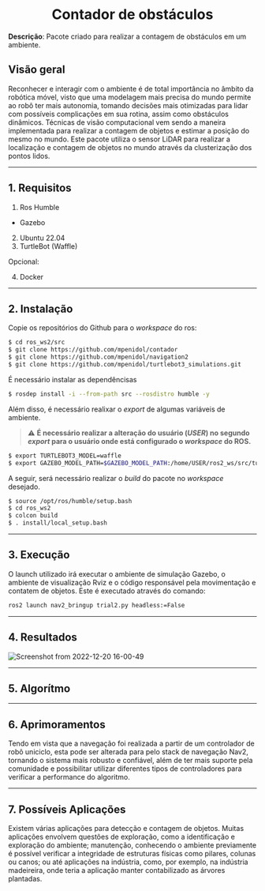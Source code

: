 <h1 align="center">Contador de obstáculos</h1>
 
**Descrição**: Pacote criado para realizar a contagem de obstáculos em um ambiente.
 
## Visão geral
 
Reconhecer e interagir com o ambiente é de total importância no âmbito da robótica móvel, visto que uma modelagem mais precisa do mundo permite ao robô ter mais autonomia, tomando decisões mais otimizadas para lidar com possíveis complicações em sua rotina, assim como obstáculos dinâmicos. Técnicas de visão computacional vem sendo a maneira implementada para realizar a contagem de objetos e estimar a posição do mesmo no mundo. Este pacote utiliza o sensor LiDAR para realizar a localização e contagem de objetos no mundo através da clusterização dos pontos lidos.
 
---
 
## 1. Requisitos
 
1. Ros Humble
  - Gazebo
2. Ubuntu 22.04
3. TurtleBot (Waffle)

Opcional:

4. Docker
---
 
## 2. Instalação
 
Copie os repositórios do Github para o *workspace* do ros:
 
```bash
$ cd ros_ws2/src
$ git clone https://github.com/mpenidol/contador
$ git clone https://github.com/mpenidol/navigation2
$ git clone https://github.com/mpenidol/turtlebot3_simulations.git
```
É necessário instalar as dependêncisas
```bash
$ rosdep install -i --from-path src --rosdistro humble -y
```
Além disso, é necessário realixar o *export* de algumas variáveis de ambiente.
> :warning: **É necessário realizar a alteração do usuário (*USER*) no segundo *export* para o usuário onde está configurado o *workspace* do ROS.**

```bash
$ export TURTLEBOT3_MODEL=waffle
$ export GAZEBO_MODEL_PATH=$GAZEBO_MODEL_PATH:/home/USER/ros2_ws/src/turtlebot3_simulations/turtlebot3_gazebo/models
```


A seguir, será necessário realizar o *build* do pacote no *workspace* desejado.
 
```bash
$ source /opt/ros/humble/setup.bash
$ cd ros_ws2
$ colcon build
$ . install/local_setup.bash
```
---
## 3. Execução
 
O launch utilizado irá executar o ambiente de simulação Gazebo, o ambiente de visualização Rviz e o código responsável pela movimentação e contatem de objetos. Este é executado através do comando:
 
```bash
ros2 launch nav2_bringup trial2.py headless:=False
```

---
 
## 4. Resultados
 
![Screenshot from 2022-12-20 16-00-49](https://user-images.githubusercontent.com/80800606/208907772-db634ca8-0909-4172-86d8-e5559915e697.png)

 
---
 
## 5. Algorítmo
 
---
 
## 6. Aprimoramentos
 
Tendo em vista que a navegação foi realizada a partir de um controlador de robô uniciclo, esta pode ser alterada para pelo stack de navegação Nav2, tornando o sistema mais robusto e confiável, além de ter mais suporte pela comunidade e possibilitar utilizar diferentes tipos de controladores para verificar a performance do algoritmo.
 
 
 
---
 
## 7. Possíveis Aplicações

Existem várias aplicações para detecção e contagem de objetos. Muitas aplicações envolvem questões de exploração, como a identificação e exploração do ambiente; manutenção, conhecendo o ambiente previamente é possível verificar a integridade de estruturas físicas como pilares, colunas ou canos; ou até aplicações na indústria, como, por exemplo, na indústria madeireira, onde teria a aplicação manter contabilizado as árvores plantadas.
